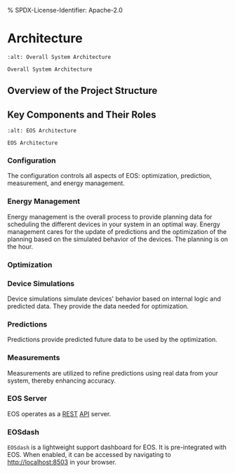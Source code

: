 % SPDX-License-Identifier: Apache-2.0

# Architecture

```{figure} ../_static/architecture-overall.png
:alt: Overall System Architecture

Overall System Architecture
```

## Overview of the Project Structure

## Key Components and Their Roles

```{figure} ../_static/architecture-system.png
:alt: EOS Architecture

EOS Architecture
```

### Configuration

The configuration controls all aspects of EOS: optimization, prediction, measurement, and energy
management.

### Energy Management

Energy management is the overall process to provide planning data for scheduling the different
devices in your system in an optimal way. Energy management cares for the update of predictions and
the optimization of the planning based on the simulated behavior of the devices. The planning is on
the hour.

### Optimization

### Device Simulations

Device simulations simulate devices' behavior based on internal logic and predicted data. They
provide the data needed for optimization.

### Predictions

Predictions provide predicted future data to be used by the optimization.

### Measurements

Measurements are utilized to refine predictions using real data from your system, thereby enhancing
accuracy.

### EOS Server

EOS operates as a [REST](https://en.wikipedia.org/wiki/REST) [API](https://restfulapi.net/) server.

### EOSdash

`EOSdash` is a lightweight support dashboard for EOS. It is pre-integrated with EOS. When enabled,
it can be accessed by navigating to [http://localhost:8503](http://localhost:8503) in your browser.
